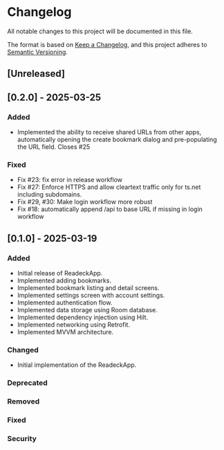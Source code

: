 # Changelog

All notable changes to this project will be documented in this file.

The format is based on [Keep a Changelog](https://keepachangelog.com/en/1.0.0/),
and this project adheres to [Semantic Versioning](https://semver.org/spec/v2.0.0.html).

## [Unreleased]

## [0.2.0] - 2025-03-25

### Added

- Implemented the ability to receive shared URLs from other apps, automatically opening the create bookmark dialog and pre-populating the URL field. Closes #25

### Fixed

- Fix #23: fix error in release workflow
- Fix #27: Enforce HTTPS and allow cleartext traffic only for ts.net including subdomains.
- Fix #29, #30: Make login workflow more robust 
- Fix #18: automatically append /api to base URL if missing in login workflow

## [0.1.0] - 2025-03-19

### Added

- Initial release of ReadeckApp.
- Implemented adding bookmarks.
- Implemented bookmark listing and detail screens.
- Implemented settings screen with account settings.
- Implemented authentication flow.
- Implemented data storage using Room database.
- Implemented dependency injection using Hilt.
- Implemented networking using Retrofit.
- Implemented MVVM architecture.

### Changed

- Initial implementation of the ReadeckApp.

### Deprecated

### Removed

### Fixed

### Security
